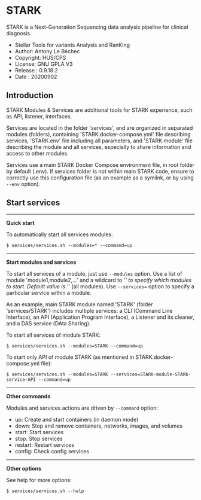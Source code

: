 STARK
============
STARK is a Next-Generation Sequencing data analysis pipeline for clinical diagnosis
* Stellar Tools for variants Analysis and RanKing
* Author: Antony Le Béchec
* Copyright: HUS/CPS
* License: GNU GPLA V3
* Release : 0.9.18.2
* Date : 20200902




Introduction
---------------

STARK Modules & Services are additional tools for STARK experience, such as API, listener, interfaces.

Services are located in the folder 'services', and are organized in separated modules (folders), containing 'STARK.docker-compose.yml' file describing services, 'STARK.env' file including all parameters, and 'STARK.module' file describing the module and all services, especially to share information and access to other modules.

Services use a main STARK Docker Compose environment file, in root folder by default (.env). If services folder is not within main STARK code, ensure to correctly use this configuration file (as an example as a symlink, or by using ```--env``` option).


Start services
----------------

---
**Quick start**

To automatically start all services modules:

```
$ services/services.sh --modules=* --command=up
```

---
**Start modules and services**

To start all services of a module, just use ```--modules``` option.
Use a list of module 'module1,module2,...' and a wildcard to '*' to specify which modules to start. Default value is '*' (all modules).
Use ```--services=``` option to specify a particular service within a module.

As an example, main STARK module named 'STARK' (folder 'services/STARK') includes multiple services:  a CLI (Command Line Interface), an API (Application Program Interface), a Listener and its cleaner, and a DAS service (DAta Sharing).

To start all services of module STARK:
```
$ services/services.sh --modules=STARK --command=up
```

To start only API of module STARK (as mentioned in STARK.docker-compose.yml file):
```
$ services/services.sh --modules=STARK --services=STARK-module-STARK-service-API --command=up
```

---
**Other commands**

Modules and services actions are driven by ```--command``` option:
- up: Create and start containers (in daemon mode)
- down: Stop and remove containers, networks, images, and volumes
- start: Start services
- stop: Stop services
- restart: Restart services
- config: Check config services

---
**Other options**

See help for more options:
```
$ services/services.sh --help
```

